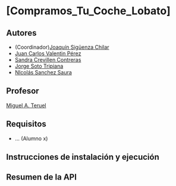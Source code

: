 # [Compramos_Tu_Coche_Lobato]
[//]: # (Incluid aquí la descripción de vuestra aplicación. Por cierto, así se ponen comentarios en Markdown)

## Autores

* (Coordinador)[Joaquín Sigüenza Chilar](https://github.com/Ximsig)
* [Juan Carlos Valentin Pérez](https://github.com/alumno1)
* [Sandra Crevillen Contreras](https://github.com/alumno3)
* [Jorge Soto Tripiana](https://github.com/alumno4)
* [NIcolás Sanchez Saura](https://github.com/alumno5)

## Profesor
[Miguel A. Teruel](https://github.com/materuel-ua)

## Requisitos
[//]: # (Indicad aquí los requisitos de vuestra aplicación, así como el alumno responsable de cada uno de ellos)
* ... (Alumno x)

## Instrucciones de instalación y ejecución
[//]: # (Indicad aquí qué habría que hacer para ejecutar vuestra aplicación)

## Resumen de la API
[//]: # (Cuando tengáis la API, añadiréis aquí la descripción de las diferentes llamadas.)
[//]: # (Para la evaluación por pares, indicaréis aquí las diferentes opciones de vuestro menú textual, especificando para qué sirve cada una de ellas)
